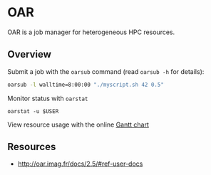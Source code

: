 # OAR 

OAR is a job manager for heterogeneous HPC resources.

## Overview

Submit a job with the `oarsub` command (read `oarsub -h` for details):
```bash
oarsub -l walltime=8:00:00 "./myscript.sh 42 0.5"
```

Monitor status with `oarstat`
```
oarstat -u $USER
```

View resource usage with the online [Gantt chart](http://139.124.148.56/drawgantt)

## Resources

- http://oar.imag.fr/docs/2.5/#ref-user-docs
